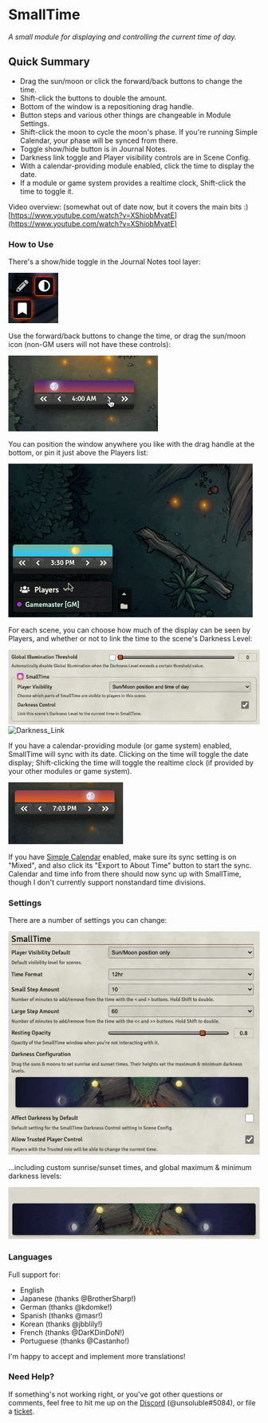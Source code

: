 # SmallTime

_A small module for displaying and controlling the current time of day._

## Quick Summary

- Drag the sun/moon or click the forward/back buttons to change the time.
- Shift-click the buttons to double the amount.
- Bottom of the window is a repositioning drag handle.
- Button steps and various other things are changeable in Module Settings.
- Shift-click the moon to cycle the moon's phase. If you're running Simple Calendar, your phase will be synced from there.
- Toggle show/hide button is in Journal Notes.
- Darkness link toggle and Player visibility controls are in Scene Config.
- With a calendar-providing module enabled, click the time to display the date.
- If a module or game system provides a realtime clock, Shift-click the time to toggle it.

Video overview: (somewhat out of date now, but it covers the main bits :) [https://www.youtube.com/watch?v=XShiobMvatE](https://www.youtube.com/watch?v=XShiobMvatE)

### How to Use

There's a show/hide toggle in the Journal Notes tool layer:

![Toggle Control](doc/Toggle_Control.png)

Use the forward/back buttons to change the time, or drag the sun/moon icon (non-GM users will not have these controls):

![Basic Operation](doc/Basic_Operation.gif)

You can position the window anywhere you like with the drag handle at the bottom, or pin it just above the Players list:

![Placement](doc/Placement.gif)

For each scene, you can choose how much of the display can be seen by Players, and whether or not to link the time to the scene's Darkness Level:

![Scene_Config](doc/Scene_Config.webp)
![Darkness_Link](doc/Darkness_Link.gif)

If you have a calendar-providing module (or game system) enabled, SmallTime will sync with its date. Clicking on the time will toggle the date display; Shift-clicking the time will toggle the realtime clock (if provided by your other modules or game system).

![About_Time_Integration](doc/About_Time_Integration.gif)

If you have [Simple Calendar](https://foundryvtt.com/packages/foundryvtt-simple-calendar) enabled, make sure its sync setting is on "Mixed", and also click its "Export to About Time" button to start the sync. Calendar and time info from there should now sync up with SmallTime, though I don't currently support nonstandard time divisions.

### Settings

There are a number of settings you can change:

![Settings](doc/Settings.webp)

...including custom sunrise/sunset times, and global maximum & minimum darkness levels:

![Darkness Config](doc/Darkness_Config.gif)

### Languages

Full support for:

- English
- Japanese (thanks @BrotherSharp!)
- German (thanks @kdomke!)
- Spanish (thanks @masr!)
- Korean (thanks @jbblily!)
- French (thanks @DarKDinDoN!)
- Portuguese (thanks @Castanho!)

I'm happy to accept and implement more translations!

### Need Help?

If something's not working right, or you've got other questions or comments, feel free to hit me up on the [Discord](https://discord.gg/DeCbb8xbUw) (@unsoluble#5084), or file a [ticket](https://github.com/unsoluble/smalltime/issues).
